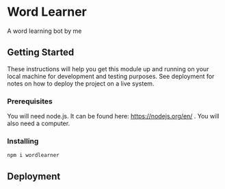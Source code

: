 # Word Learner

A word learning bot by me

## Getting Started
These instructions will help you get this module up and running on your local machine for development and testing purposes. See deployment for notes on how to deploy the project on a live system.

### Prerequisites

You will need node.js. It can be found here: https://nodejs.org/en/ . You will also need a computer.

### Installing
```
npm i wordlearner
```

## Deployment
